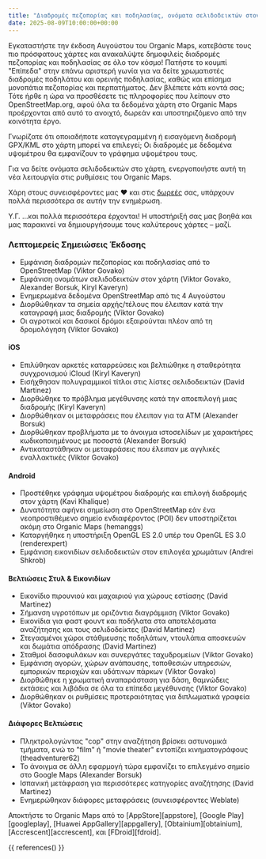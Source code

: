 ```yaml
---
title: "Διαδρομές πεζοπορίας και ποδηλασίας, ονόματα σελιδοδεικτών στον χάρτη, επιλογή διαδρομών, γράφημα υψομέτρου και άλλα στην έκδοση Αυγούστου"
date: 2025-08-09T10:00:00+00:00
---
```


Εγκαταστήστε την έκδοση Αυγούστου του Organic Maps, κατεβάστε τους πιο πρόσφατους χάρτες και ανακαλύψτε δημοφιλείς διαδρομές πεζοπορίας και ποδηλασίας σε όλο τον κόσμο! Πατήστε το κουμπί "Επίπεδα" στην επάνω αριστερή γωνία για να δείτε χρωματιστές διαδρομές ποδηλάτου και ορεινής ποδηλασίας, καθώς και επίσημα μονοπάτια πεζοπορίας και περπατήματος. Δεν βλέπετε κάτι κοντά σας; Τότε ήρθε η ώρα να προσθέσετε τις πληροφορίες που λείπουν στο OpenStreetMap.org, αφού όλα τα δεδομένα χάρτη στο Organic Maps προέρχονται από αυτό το ανοιχτό, δωρεάν και υποστηριζόμενο από την κοινότητα έργο.

Γνωρίζατε ότι οποιαδήποτε καταγεγραμμένη ή εισαγόμενη διαδρομή GPX/KML στο χάρτη μπορεί να επιλεγεί; Οι διαδρομές με δεδομένα υψομέτρου θα εμφανίζουν το γράφημα υψομέτρου τους.

Για να δείτε ονόματα σελιδοδεικτών στο χάρτη, ενεργοποιήστε αυτή τη νέα λειτουργία στις ρυθμίσεις του Organic Maps.

Χάρη στους συνεισφέροντες μας ❤️ και στις [δωρεές](@/donate/index.el.md) σας, υπάρχουν πολλά περισσότερα σε αυτήν την ενημέρωση.

Υ.Γ. ...και πολλά περισσότερα έρχονται! Η υποστήριξή σας μας βοηθά και μας παρακινεί να δημιουργήσουμε τους καλύτερους χάρτες – μαζί.

### Λεπτομερείς Σημειώσεις Έκδοσης

- Εμφάνιση διαδρομών πεζοπορίας και ποδηλασίας από το OpenStreetMap (Viktor Govako)
- Εμφάνιση ονομάτων σελιδοδεικτών στον χάρτη (Viktor Govako, Alexander Borsuk, Kiryl Kaveryn)
- Ενημερωμένα δεδομένα OpenStreetMap από τις 4 Αυγούστου
- Διορθώθηκαν τα σημεία αρχής/τέλους που έλειπαν κατά την καταγραφή μιας διαδρομής (Viktor Govako)
- Οι αγροτικοί και δασικοί δρόμοι εξαιρούνται πλέον από τη δρομολόγηση (Viktor Govako)

#### iOS
- Επιλύθηκαν αρκετές καταρρεύσεις και βελτιώθηκε η σταθερότητα συγχρονισμού iCloud (Kiryl Kaveryn)
- Εισήχθησαν πολυγραμμικοί τίτλοι στις λίστες σελιδοδεικτών (David Martinez)
- Διορθώθηκε το πρόβλημα μεγέθυνσης κατά την αποεπιλογή μιας διαδρομής (Kiryl Kaveryn)
- Διορθώθηκαν οι μεταφράσεις που έλειπαν για τα ΑΤΜ (Alexander Borsuk)
- Διορθώθηκαν προβλήματα με το άνοιγμα ιστοσελίδων με χαρακτήρες κωδικοποιημένους με ποσοστά (Alexander Borsuk)
- Αντικαταστάθηκαν οι μεταφράσεις που έλειπαν με αγγλικές εναλλακτικές (Viktor Govako)

#### Android
- Προστέθηκε γράφημα υψομέτρου διαδρομής και επιλογή διαδρομής στον χάρτη (Kavi Khalique)
- Δυνατότητα αφήνει σημείωση στο OpenStreetMap εάν ένα νεοπροστιθέμενο σημείο ενδιαφέροντος (POI) δεν υποστηρίζεται ακόμη στο Organic Maps (hemanggs)
- Καταργήθηκε η υποστήριξη OpenGL ES 2.0 υπέρ του OpenGL ES 3.0 (renderexpert)
- Εμφάνιση εικονιδίων σελιδοδεικτών στον επιλογέα χρωμάτων (Andrei Shkrob)

#### Βελτιώσεις Στυλ & Εικονιδίων
- Εικονίδιο πιρουνιού και μαχαιριού για χώρους εστίασης (David Martinez)
- Σήμανση υγροτόπων με οριζόντια διαγράμμιση (Viktor Govako)
- Εικονίδια για φαστ φουντ και ποδήλατα στα αποτελέσματα αναζήτησης και τους σελιδοδείκτες (David Martinez)
- Στεγασμένοι χώροι στάθμευσης ποδηλάτων, ντουλάπια αποσκευών και δωμάτια απόδρασης (David Martinez)
- Σταθμοί δασοφυλάκων και συνεργάτες ταχυδρομείων (Viktor Govako)
- Εμφάνιση αγορών, χώρων ανάπαυσης, τοποθεσιών υπηρεσιών, εμπορικών περιοχών και υδάτινων πάρκων (Viktor Govako)
- Διορθώθηκε η χρωματική αναπαράσταση για δάση, θαμνώδεις εκτάσεις και λιβάδια σε όλα τα επίπεδα μεγέθυνσης (Viktor Govako)
- Διορθώθηκαν οι ρυθμίσεις προτεραιότητας για διπλωματικά γραφεία (Viktor Govako)

#### Διάφορες Βελτιώσεις
- Πληκτρολογώντας "cop" στην αναζήτηση βρίσκει αστυνομικά τμήματα, ενώ το "film" ή "movie theater" εντοπίζει κινηματογράφους (theadventurer62)
- Το άνοιγμα σε άλλη εφαρμογή τώρα εμφανίζει το επιλεγμένο σημείο στο Google Maps (Alexander Borsuk)
- Ισπανική μετάφραση για περισσότερες κατηγορίες αναζήτησης (David Martinez)
- Ενημερώθηκαν διάφορες μεταφράσεις (συνεισφέροντες Weblate)

Αποκτήστε το Organic Maps από το [AppStore][appstore], [Google Play][googleplay], [Huawei AppGallery][appgallery], [Obtainium][obtainium], [Accrescent][accrescent], και [FDroid][fdroid].

{{ references() }}
